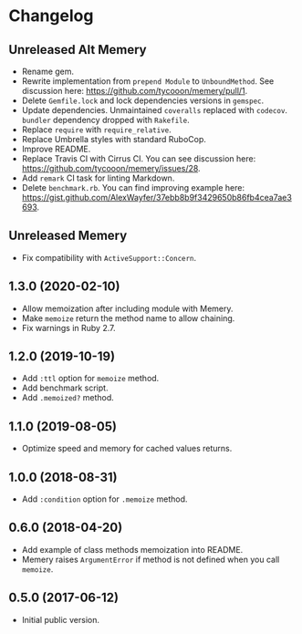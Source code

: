 # Changelog

## Unreleased Alt Memery

*   Rename gem.
*   Rewrite implementation from `prepend Module` to `UnboundMethod`.
    See discussion here: <https://github.com/tycooon/memery/pull/1>.
*   Delete `Gemfile.lock` and lock dependencies versions in `gemspec`.
*   Update dependencies.
    Unmaintained `coveralls` replaced with `codecov`.
    `bundler` dependency dropped with `Rakefile`.
*   Replace `require` with `require_relative`.
*   Replace Umbrella styles with standard RuboCop.
*   Improve README.
*   Replace Travis CI with Cirrus CI.
    You can see discussion here: <https://github.com/tycooon/memery/issues/28>.
*   Add `remark` CI task for linting Markdown.
*   Delete `benchmark.rb`.
    You can find improving example here: <https://gist.github.com/AlexWayfer/37ebb8b9f3429650b86fb4cea7ae3693>.

## Unreleased Memery

*   Fix compatibility with `ActiveSupport::Concern`.

## 1.3.0 (2020-02-10)

*   Allow memoization after including module with Memery.
*   Make `memoize` return the method name to allow chaining.
*   Fix warnings in Ruby 2.7.

## 1.2.0 (2019-10-19)

*   Add `:ttl` option for `memoize` method.
*   Add benchmark script.
*   Add `.memoized?` method.

## 1.1.0 (2019-08-05)

*   Optimize speed and memory for cached values returns.

## 1.0.0 (2018-08-31)

*   Add `:condition` option for `.memoize` method.

## 0.6.0 (2018-04-20)

*   Add example of class methods memoization into README.
*   Memery raises `ArgumentError` if method is not defined when you call `memoize`.

## 0.5.0 (2017-06-12)

*   Initial public version.
